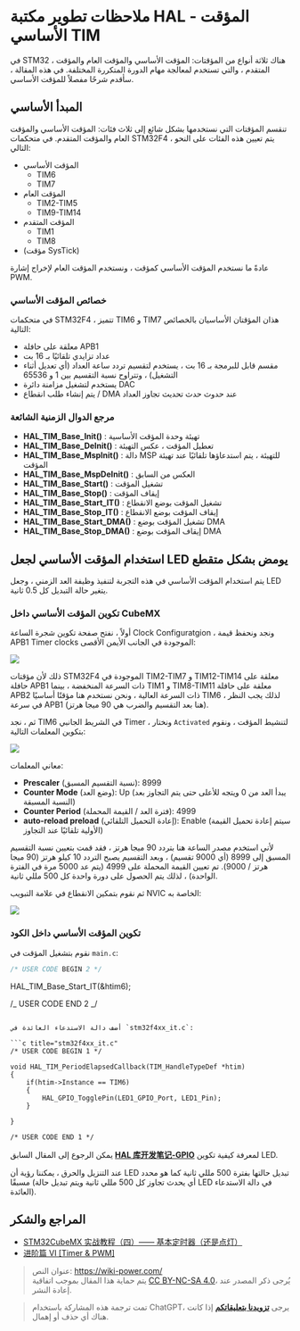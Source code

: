 # ملاحظات تطوير مكتبة HAL - المؤقت الأساسي TIM

في STM32 ، هناك ثلاثة أنواع من المؤقتات: المؤقت الأساسي والمؤقت العام والمؤقت المتقدم ، والتي تستخدم لمعالجة مهام الدورة المتكررة المختلفة. في هذه المقالة ، سأقدم شرحًا مفصلاً للمؤقت الأساسي.

## المبدأ الأساسي

تنقسم المؤقتات التي نستخدمها بشكل شائع إلى ثلاث فئات: المؤقت الأساسي والمؤقت العام والمؤقت المتقدم. في متحكمات STM32F4 ، يتم تعيين هذه الفئات على النحو التالي:

- المؤقت الأساسي
  - TIM6
  - TIM7
- المؤقت العام
  - TIM2-TIM5
  - TIM9-TIM14
- المؤقت المتقدم
  - TIM1
  - TIM8
- (مؤقت SysTick)

عادةً ما نستخدم المؤقت الأساسي كمؤقت ، ونستخدم المؤقت العام لإخراج إشارة PWM.

### خصائص المؤقت الأساسي

في متحكمات STM32F4 ، تتميز TIM6 و TIM7 هذان المؤقتان الأساسيان بالخصائص التالية:

- معلقة على حافلة APB1
- عداد تزايدي تلقائيًا بـ 16 بت
- مقسم قابل للبرمجة بـ 16 بت ، يستخدم لتقسيم تردد ساعة العداد (أي تعديل أثناء التشغيل) ، وتتراوح نسبة التقسيم بين 1 و 65536
- يستخدم لتشغيل مزامنة دائرة DAC
- يتم إنشاء طلب انقطاع / DMA عند حدوث حدث تحديث تجاوز العداد

### مرجع الدوال الزمنية الشائعة

- **HAL_TIM_Base_Init()** : تهيئة وحدة المؤقت الأساسية
- **HAL_TIM_Base_DeInit()** : تعطيل المؤقت ، عكس التهيئة
- **HAL_TIM_Base_MspInit()** : دالة MSP للتهيئة ، يتم استدعاؤها تلقائيًا عند تهيئة المؤقت
- **HAL_TIM_Base_MspDeInit()** : العكس من السابق
- **HAL_TIM_Base_Start()** : تشغيل المؤقت
- **HAL_TIM_Base_Stop()** : إيقاف المؤقت
- **HAL_TIM_Base_Start_IT()** : تشغيل المؤقت بوضع الانقطاع
- **HAL_TIM_Base_Stop_IT()** : إيقاف المؤقت بوضع الانقطاع
- **HAL_TIM_Base_Start_DMA()** : تشغيل المؤقت بوضع DMA
- **HAL_TIM_Base_Stop_DMA()** : إيقاف المؤقت بوضع DMA

## استخدام المؤقت الأساسي لجعل LED يومض بشكل متقطع

يتم استخدام المؤقت الأساسي في هذه التجربة لتنفيذ وظيفة العد الزمني ، وجعل LED يتغير حالة التبديل كل 0.5 ثانية.

### تكوين المؤقت الأساسي داخل CubeMX

أولاً ، نفتح صفحة تكوين شجرة الساعة Clock Configuratgion ، ونجد ونحفظ قيمة APB1 Timer clocks الموجودة في الجانب الأيمن الأقصى:

![](https://img.wiki-power.com/d/wiki-media/img/20210407152250.png)

ذلك لأن مؤقتات STM32F4 الموجودة في TIM2-TIM7 و TIM12-TIM14 معلقة على حافلة APB1 ذات السرعة المنخفضة ، بينما TIM1 و TIM8-TIM11 معلقة على حافلة APB2 ذات السرعة العالية ، ونحن نستخدم هنا مؤقتًا أساسيًا TIM6 ، لذلك يجب النظر في سرعة APB1 (هنا بعد التقسيم والضرب هي 90 ميجا هرتز).

ثم ، نجد TIM6 في الشريط الجانبي Timer ، ونختار `Activated` لتنشيط المؤقت ، ونقوم بتكوين المعلمات التالية:

![](https://img.wiki-power.com/d/wiki-media/img/20210407173136.png)

معاني المعلمات:

- **Prescaler** (نسبة التقسيم المسبق): 8999
- **Counter Mode** (وضع العد): Up (يبدأ العد من 0 ويتجه للأعلى حتى يتم التجاوز بعد النسبة المسبقة)
- **Counter Period** (فترة العد / القيمة المحملة): 4999
- **auto-reload preload** (إعادة التحميل التلقائي): Enable (سيتم إعادة تحميل القيمة الأولية تلقائيًا عند التجاوز)

لأني استخدم مصدر الساعة هنا بتردد 90 ميجا هرتز ، فقد قمت بتعيين نسبة التقسيم المسبق إلى 8999 (أي 9000 تقسيم) ، وبعد التقسيم يصبح التردد 10 كيلو هرتز (90 ميجا هرتز / 9000). تم تعيين القيمة المحملة على 4999 (يتم عد 5000 مرة في الفترة الواحدة) ، لذلك يتم الحصول على دورة واحدة كل 500 مللي ثانية.

ثم نقوم بتمكين الانقطاع في علامة التبويب NVIC الخاصة به:

![](https://img.wiki-power.com/d/wiki-media/img/20210407155959.png)

### تكوين المؤقت الأساسي داخل الكود

نقوم بتشغيل المؤقت في `main.c`:

```c title="main.c"
/* USER CODE BEGIN 2 */

```

HAL_TIM_Base_Start_IT(&htim6);

/_ USER CODE END 2 _/

````

أضف دالة الاستدعاء العائدة في `stm32f4xx_it.c`:

```c title="stm32f4xx_it.c"
/* USER CODE BEGIN 1 */

void HAL_TIM_PeriodElapsedCallback(TIM_HandleTypeDef *htim)
{
    if(htim->Instance == TIM6)
    {
        HAL_GPIO_TogglePin(LED1_GPIO_Port, LED1_Pin);
    }

}

/* USER CODE END 1 */
````

يمكن الرجوع إلى المقال السابق [**HAL 库开发笔记-GPIO**](https://wiki-power.com/ar/HAL%E5%BA%93%E5%BC%80%E5%8F%91%E7%AC%94%E8%AE%B0%EF%BC%88%E4%BA%8C%EF%BC%89-GPIO) لمعرفة كيفية تكوين LED.

عند التنزيل والحرق ، يمكننا رؤية أن LED تبديل حالتها بفترة 500 مللي ثانية كما هو محدد مسبقًا (أي يحدث تجاوز كل 500 مللي ثانية ويتم تبديل حالة LED في دالة الاستدعاء العائدة).

## المراجع والشكر

- [STM32CubeMX 实战教程（四）—— 基本定时器（还是点灯）](https://blog.csdn.net/weixin_43892323/article/details/104534920)
- [进阶篇 VI [Timer & PWM]](https://alchemicronin.github.io/posts/fd31d369/)

> عنوان النص: <https://wiki-power.com/>  
> يتم حماية هذا المقال بموجب اتفاقية [CC BY-NC-SA 4.0](https://creativecommons.org/licenses/by/4.0/deed.zh)، يُرجى ذكر المصدر عند إعادة النشر.

> تمت ترجمة هذه المشاركة باستخدام ChatGPT، يرجى [**تزويدنا بتعليقاتكم**](https://github.com/linyuxuanlin/Wiki_MkDocs/issues/new) إذا كانت هناك أي حذف أو إهمال.
